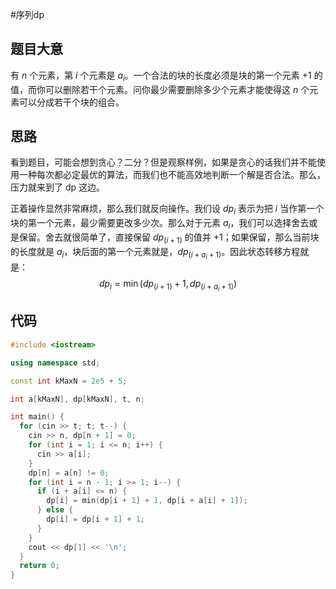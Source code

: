 #序列dp 

## 题目大意

有 $n$ 个元素，第 $i$ 个元素是 $a_i$。一个合法的块的长度必须是块的第一个元素 $+1$ 的值，而你可以删除若干个元素。问你最少需要删除多少个元素才能使得这 $n$ 个元素可以分成若干个块的组合。

## 思路

看到题目，可能会想到贪心？二分？但是观察样例，如果是贪心的话我们并不能使用一种每次都必定最优的算法，而我们也不能高效地判断一个解是否合法。那么，压力就来到了 dp 这边。

正着操作显然非常麻烦，那么我们就反向操作。我们设 $dp_i$ 表示为把 $i$ 当作第一个块的第一个元素，最少需要更改多少次。那么对于元素 $a_i$，我们可以选择舍去或是保留。舍去就很简单了，直接保留 $dp_{(i+1)}$ 的值并 $+1$；如果保留，那么当前块的长度就是 $a_i$，块后面的第一个元素就是，$dp_{(i+a_i+1)}$。因此状态转移方程就是：
$$
dp_i=\min(dp_{(i+1)}+1,dp_{(i+a_i+1)})
$$

## 代码

```cpp
#include <iostream>

using namespace std;

const int kMaxN = 2e5 + 5;

int a[kMaxN], dp[kMaxN], t, n;

int main() {
  for (cin >> t; t; t--) {
    cin >> n, dp[n + 1] = 0;
    for (int i = 1; i <= n; i++) {
      cin >> a[i];
    }
    dp[n] = a[n] != 0;
    for (int i = n - 1; i >= 1; i--) {
      if (i + a[i] <= n) {
        dp[i] = min(dp[i + 1] + 1, dp[i + a[i] + 1]);
      } else {
        dp[i] = dp[i + 1] + 1;
      }
    }
    cout << dp[1] << '\n';
  }
  return 0;
}
```
